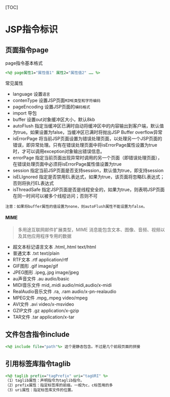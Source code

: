 [TOC]

#	JSP指令标识

##	页面指令page

page指令基本格式

```jsp
<%@ page属性1="属性值1" 属性2="属性值2" …… %>

```

常见属性

- language 设置`语言`
- contenType 设置JSP页面`MIME类型和字符编码`
- pageEncoding 设置JSP页面的`编码格式`
- import 导包
- buffer 设置out对象缓冲区大小，默认8kb
- autoFlush 指定当缓冲区已满时自动将缓冲区中的内容输出到客户端，默认值为true。如果设置为false，当缓冲区已满时将抛出JSP Buffer overflow异常
- isErrorPage 将当前JSP页面设置为错误处理页面，以处理另一个JSP页面的错误，即异常处理。只有在错误处理页面中将isErrorPage属性设置为true时，才可以调用exception对象输出错误信息。
- errorPage 指定当前页面出现异常时调用的另一个页面（即错误处理页面），在错误处理页面中必须将isErrorPage属性值设置为true
- session 指定当前JSP页面是否支持session，默认值为true，即支持session
- isELIgnored 指定是否禁用EL表达式，如果为true，该页面将忽略EL表达式；否则将执行EL表达式
- isThreadSafe 指定JSP页面是否是线程安全的，如果为true，则表明JSP页面在同一时间可以被多个线程访问；否则不可

`注意：如果将buffer属性的值设置为none，则autoFlush属性不能设置为false。`

####	MIME

> 多用途互联网邮件扩展类型，MIME 消息能包含文本、图像、音频、视频以及其他应用程序专用的数据

- 超文本标记语言文本 .html,.html text/html
- 普通文本 .txt text/plain 
- RTF文本 .rtf application/rtf 
- GIF图形 .gif image/gif 
- JPEG图形 .ipeg,.jpg image/jpeg 
- au声音文件 .au audio/basic 
- MIDI音乐文件 mid,.midi audio/midi,audio/x-midi 
- RealAudio音乐文件 .ra, .ram audio/x-pn-realaudio
- MPEG文件 .mpg,.mpeg video/mpeg 
-  AVI文件 .avi video/x-msvideo 
- GZIP文件 .gz application/x-gzip
- TAR文件 .tar application/x-tar

## 文件包含指令include

```jsp
<%@ include file="path"%> 这个是静态包含。不过是几个前段页面的拼接
```

##	引用标签库指令taglib

```jsp
<%@ taglib prefix="tagPrefix" uri="tagURI" %>
（1）taglib属性：声明指令为taglib指令。
（2）prefix属性：指定标签库的前缀。一般为c，c标签用的多
（3）uri属性：指定标签库文件的位置。
```

